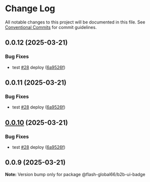 # Change Log

All notable changes to this project will be documented in this file.
See [Conventional Commits](https://conventionalcommits.org) for commit guidelines.

## 0.0.12 (2025-03-21)


### Bug Fixes

* test [#28](https://github.com/Flash-Global66/b2b-ui-framework/issues/28) deploy ([6a9526f](https://github.com/Flash-Global66/b2b-ui-framework/commit/6a9526f986d683e05284d289c3022e35e1c7a590))





## 0.0.11 (2025-03-21)


### Bug Fixes

* test [#28](https://github.com/Flash-Global66/b2b-ui-framework/issues/28) deploy ([6a9526f](https://github.com/Flash-Global66/b2b-ui-framework/commit/6a9526f986d683e05284d289c3022e35e1c7a590))





## [0.0.10](https://github.com/Flash-Global66/b2b-ui-framework/compare/@flash-global66/b2b-ui-badge@0.0.9...@flash-global66/b2b-ui-badge@0.0.10) (2025-03-21)


### Bug Fixes

* test [#28](https://github.com/Flash-Global66/b2b-ui-framework/issues/28) deploy ([6a9526f](https://github.com/Flash-Global66/b2b-ui-framework/commit/6a9526f986d683e05284d289c3022e35e1c7a590))





## 0.0.9 (2025-03-21)

**Note:** Version bump only for package @flash-global66/b2b-ui-badge
